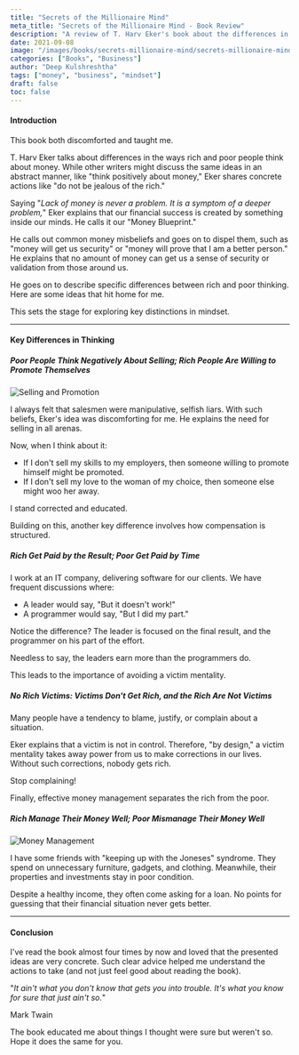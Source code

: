 ```yaml
---
title: "Secrets of the Millionaire Mind"
meta_title: "Secrets of the Millionaire Mind - Book Review"
description: "A review of T. Harv Eker's book about the differences in how rich and poor people think about money. Insights on money blueprint, selling, and financial success."
date: 2021-09-08
image: "/images/books/secrets-millionaire-mind/secrets-millionaire-mind-cover.jpeg"
categories: ["Books", "Business"]
author: "Deep Kulshreshtha"
tags: ["money", "business", "mindset"]
draft: false
toc: false
---
```


#### Introduction

This book both discomforted and taught me.

T. Harv Eker talks about differences in the ways rich and poor people think about money. While other writers might discuss the same ideas in an abstract manner, like "think positively about money," Eker shares concrete actions like "do not be jealous of the rich."

Saying "*Lack of money is never a problem. It is a symptom of a deeper problem,*" Eker explains that our financial success is created by something inside our minds. He calls it our "Money Blueprint."

He calls out common money misbeliefs and goes on to dispel them, such as "money will get us security" or "money will prove that I am a better person." He explains that no amount of money can get us a sense of security or validation from those around us.

He goes on to describe specific differences between rich and poor thinking. Here are some ideas that hit home for me.

This sets the stage for exploring key distinctions in mindset.

---

#### Key Differences in Thinking

##### Poor People Think Negatively About Selling; Rich People Are Willing to Promote Themselves

![Selling and Promotion](/images/books/secrets-millionaire-mind/selling-promotion.jpg)

I always felt that salesmen were manipulative, selfish liars. With such beliefs, Eker's idea was discomforting for me. He explains the need for selling in all arenas.

Now, when I think about it:

- If I don't sell my skills to my employers, then someone willing to promote himself might be promoted.
- If I don't sell my love to the woman of my choice, then someone else might woo her away.

I stand corrected and educated.

Building on this, another key difference involves how compensation is structured.

##### Rich Get Paid by the Result; Poor Get Paid by Time

I work at an IT company, delivering software for our clients. We have frequent discussions where:

- A leader would say, "But it doesn't work!"
- A programmer would say, "But I did my part."

Notice the difference? The leader is focused on the final result, and the programmer on his part of the effort.

Needless to say, the leaders earn more than the programmers do.

This leads to the importance of avoiding a victim mentality.

##### No Rich Victims: Victims Don't Get Rich, and the Rich Are Not Victims

Many people have a tendency to blame, justify, or complain about a situation.

Eker explains that a victim is not in control. Therefore, "by design," a victim mentality takes away power from us to make corrections in our lives. Without such corrections, nobody gets rich.

Stop complaining!

Finally, effective money management separates the rich from the poor.

##### Rich Manage Their Money Well; Poor Mismanage Their Money Well

![Money Management](/images/books/secrets-millionaire-mind/money-management.jpg)

I have some friends with "keeping up with the Joneses" syndrome. They spend on unnecessary furniture, gadgets, and clothing. Meanwhile, their properties and investments stay in poor condition.

Despite a healthy income, they often come asking for a loan. No points for guessing that their financial situation never gets better.

---

#### Conclusion

I've read the book almost four times by now and loved that the presented ideas are very concrete. Such clear advice helped me understand the actions to take (and not just feel good about reading the book).

"*It ain't what you don't know that gets you into trouble. It's what you know for sure that just ain't so.*"

Mark Twain

The book educated me about things I thought were sure but weren't so. Hope it does the same for you.

